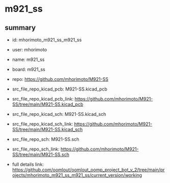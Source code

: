 # m921_ss
 
## summary 
* id: mhorimoto_m921_ss_m921_ss
* user: mhorimoto
* name: m921_ss
* board: m921_ss
* repo: https://github.com/mhorimoto/M921-SS
* src_file_repo_kicad_pcb: M921-SS.kicad_pcb
* src_file_repo_kicad_pcb_link: https://github.com/mhorimoto/M921-SS/tree/main/M921-SS.kicad_pcb
* src_file_repo_kicad_sch: M921-SS.kicad_sch
* src_file_repo_kicad_sch_link: https://github.com/mhorimoto/M921-SS/tree/main/M921-SS.kicad_sch

* src_file_repo_sch: M921-SS.sch
* src_file_repo_sch_link: https://github.com/mhorimoto/M921-SS/tree/main/M921-SS.sch
* full details link: https://github.com/oomlout/oomlout_oomp_project_bot_v_2/tree/main/projects/mhorimoto_m921_ss_m921_ss/current_version/working  








